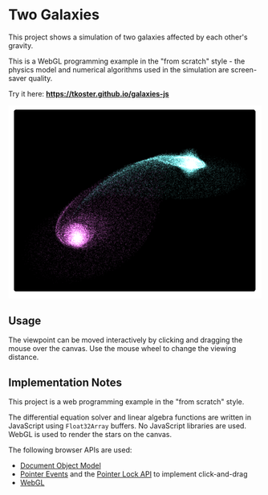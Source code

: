 # Two Galaxies

This project shows a simulation of two galaxies affected by each other's gravity.

This is a WebGL programming example in the "from scratch" style - the physics model and numerical algorithms used in the simulation are screen-saver quality.

Try it here: **https://tkoster.github.io/galaxies-js**

![screenshot of galaxies](doc/screenshot.png)

## Usage

The viewpoint can be moved interactively by clicking and dragging the mouse over the canvas. Use the mouse wheel to change the viewing distance.

## Implementation Notes

This project is a web programming example in the "from scratch" style.

The differential equation solver and linear algebra functions are written in JavaScript using `Float32Array` buffers. No JavaScript libraries are used. WebGL is used to render the stars on the canvas.

The following browser APIs are used:
- [Document Object Model](https://developer.mozilla.org/en-US/docs/Web/API/Document_Object_Model)
- [Pointer Events](https://developer.mozilla.org/en-US/docs/Web/API/Pointer_events) and the [Pointer Lock API](https://developer.mozilla.org/en-US/docs/Web/API/Pointer_Lock_API) to implement click-and-drag
- [WebGL](https://developer.mozilla.org/en-US/docs/Web/API/WebGL_API)

